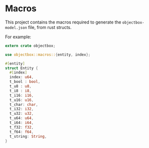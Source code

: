 # Macros

This project contains the macros required to generate
the `objectbox-model.json` file, from rust structs.

For example:

```rust
extern crate objectbox;

use objectbox::macros::{entity, index};

#[entity]
struct Entity {
  #[index]
  index: u64,
  t_bool : bool,
  t_u8 : u8,
  t_i8 : i8,
  t_i16: i16,
  t_u16: u16,
  t_char: char,
  t_i32: i32,
  t_u32: u32,
  t_u64: u64,
  t_i64: i64,
  t_f32: f32,
  t_f64: f64,
  t_string: String,
}
```